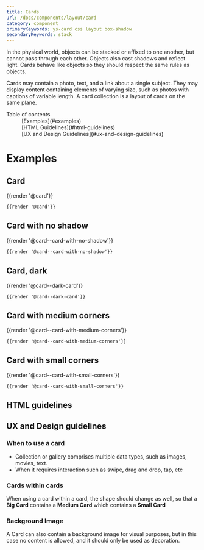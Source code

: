 ```yaml
---
title: Cards
url: /docs/components/layout/card
category: component
primaryKeywords: ys-card css layout box-shadow
secondaryKeywords: stack
---
```


In the physical world, objects can be stacked or affixed to one another, but cannot pass through each other. Objects also cast shadows and reflect light. Cards behave like objects so they should respect the same rules as objects.

Cards may contain a photo, text, and a link about a single subject. They may display content containing elements of varying size, such as photos with captions of variable length. A card collection is a layout of cards on the same plane.

<nav class="element-navigation">
  <dl class="element-navigation__list">
    <dt class="element-navigation__title">Table of contents</dt>
    <dd class="element-navigation__item">[Examples](#examples)</dd>
    <dd class="element-navigation__item">[HTML Guidelines](#html-guidelines)</dd>
    <dd class="element-navigation__item">[UX and Design Guidelines](#ux-and-design-guidelines)</dd>
  </dl>
</nav>

# Examples
## Card
<div class="element-preview">
  <div class="element-preview__inner">{{render '@card'}}</div>
</div>

```html
{{render '@card'}}
```
## Card with no shadow
<div class="element-preview">
  <div class="element-preview__inner">{{render '@card--card-with-no-shadow'}}</div>
</div>

```html
{{render '@card--card-with-no-shadow'}}
```

## Card, dark
<div class="element-preview element-preview--dark">
  <div class="element-preview__inner">{{render '@card--dark-card'}}</div>
</div>

```html
{{render '@card--dark-card'}}
```

## Card with medium corners
<div class="element-preview">
  <div class="element-preview__inner">{{render '@card--card-with-medium-corners'}}</div>
</div>

```html
{{render '@card--card-with-medium-corners'}}
```


## Card with small corners
<div class="element-preview">
  <div class="element-preview__inner">{{render '@card--card-with-small-corners'}}</div>
</div>

```html
{{render '@card--card-with-small-corners'}}
```


## HTML guidelines

## UX and Design guidelines

### When to use a card
- Collection or gallery comprises multiple data types, such as images, movies, text.
- When it requires interaction such as swipe, drag and drop, tap, etc

### Cards within cards
When using a card within a card, the shape should change as well, so that a **Big Card** contains a **Medium Card** which contains a **Small Card**

### Background Image
A Card can also contain a background image for visual purposes, but in this case no content is allowed, and it should only be used as decoration.
